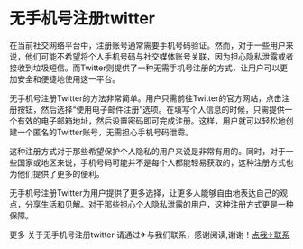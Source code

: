 # 无手机号注册twitter

在当前社交网络平台中，注册账号通常需要手机号码验证。然而，对于一些用户来说，他们可能不希望将个人手机号码与社交媒体账号关联，因为担心隐私泄露或者接收到垃圾短信。而Twitter则提供了一种无需手机号注册的方式，让用户可以更加安全和便捷地使用这一平台。

无手机号注册Twitter的方法非常简单。用户只需前往Twitter的官方网站，点击注册按钮，然后选择“使用电子邮件注册”选项。在填写个人信息的时候，只需提供一个有效的电子邮箱地址，然后设置密码即可完成注册。这样，用户就可以轻松地创建一个匿名的Twitter账号，无需担心手机号码泄霩。

这种注册方式对于那些希望保护个人隐私的用户来说是非常有用的。同时，对于一些国家或地区来说，手机号码可能并不是每个人都能轻易获取的，这种注册方式也为他们提供了更多的便利。

无手机号注册Twitter为用户提供了更多选择，让更多人能够自由地表达自己的观点，分享生活和见解。对于那些担心个人隐私泄露的用户，这种注册方式更是一种保障。

更多 关于无手机号注册twitter 请通过✈与我们联系，感谢阅读,谢谢！[点我✈联系](https://add.k02.cc)